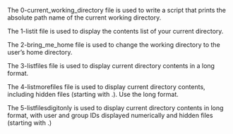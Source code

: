The 0-current_working_directory file is used to write a script that prints the absolute path name of the current working directory.

The 1-listit file is used to display the contents list of your current directory.

The 2-bring_me_home file is used to change the working directory to the user’s home directory.

The 3-listfiles file is used to display current directory contents in a long format.

The 4-listmorefiles file is used to display current directory contents, including hidden files (starting with .). Use the long format.

The 5-listfilesdigitonly is used to display current directory contents in long format, with user and group IDs displayed numerically and hidden files (starting with .)
